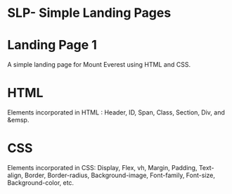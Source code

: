 # SLP- Simple Landing Pages

# Landing Page 1
A simple landing page for Mount Everest using HTML and CSS.

<h1>HTML</h1>
Elements incorporated in HTML : Header, ID, Span, Class, Section, Div, and &emsp.

<h1>CSS</h1>
Elements incorporated in CSS: Display, Flex, vh, Margin, Padding, Text-align, Border, Border-radius, Background-image, Font-family, Font-size, Background-color, etc.
